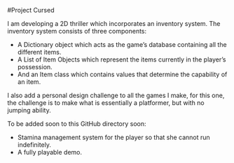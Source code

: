 #Project Cursed

I am developing a 2D thriller which incorporates an inventory system. 
The inventory system consists of three components: 
- A Dictionary object which acts as the game’s database containing all the different items. 
- A List of Item Objects which represent the items currently in the player’s possession. 
- And an Item class which contains values that determine the capability of an item. 

I also add a personal design challenge to all the games I make, for this one, the challenge is to make what is 
essentially a platformer, but with no jumping ability.

To be added soon to this GitHub directory soon:

- Stamina management system for the player so that she cannot run indefinitely.
- A fully playable demo.
